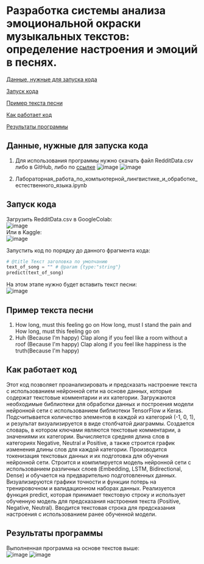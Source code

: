 Разработка системы анализа эмоциональной окраски музыкальных текстов: определение настроения и эмоций в песнях.
===========
[Данные, нужные для запуска кода](#title1)


[Запуск кода](#title2)  

[Пример текста песни](#title3)

[Как работает код](#title4)

[Результаты программы](#title5)

## <a id="title1">Данные, нужные для запуска кода</a>
1. Для использования программы нужно скачать файл RedditData.csv либо в GitHub, либо по [ссылке](https://www.kaggle.com/datasets/cosmos98/twitter-and-reddit-sentimental-analysis-dataset)
   ![image](https://github.com/kurrosan/ComputerLanguage/assets/120035199/5cc51daf-e9c0-42e7-8e63-7f1993bba0a8)
   ![image](https://github.com/kurrosan/ComputerLanguage/assets/120035199/62228688-bf83-41e2-8aaa-f2026196600c)


3. Лабораторная_работа_по_компьютерной_лингвистике_и_обработке_естественного_языка.ipynb
## <a id="title2">Запуск кода</a>
Загрузить RedditData.csv в GoogleColab:   
![image](https://github.com/kurrosan/ComputerLanguage/assets/120035199/4b8cf61e-7b59-4fff-860c-3639764f057a)  
Или в Kaggle:    
![image](https://github.com/kurrosan/ComputerLanguage/assets/120035199/ff42c0a7-29b3-4562-990a-06b84b98efbd)

Запустить код по порядку до данного фрагмента кода:  
```python
# @title Текст заголовка по умолчанию
text_of_song = "" # @param {type:"string"}
predict(text_of_song)
```
На этом этапе нужно будет вставить текст песни:  
![image](https://github.com/kurrosan/ComputerLanguage/assets/120035199/abc5ad7b-48a3-4566-85db-206baee9de3a)

## <a id="title3">Пример текста песни</a>
1. How long, must this feeling go on How long, must I stand the pain and How long, must this feeling go on
2. Huh (Because I'm happy) Clap along if you feel like a room without a roof (Because I'm happy) Clap along if you feel like happiness is the truth(Because I'm happy)

## <a id="title4">Как работает код</a>
Этот код позволяет проанализировать и предсказать настроение текста с использованием нейронной сети на основе данных, которые содержат текстовые комментарии и их категории. Загружаются необходимые библиотеки для обработки данных и построения модели нейронной сети с использованием библиотеки TensorFlow и Keras. Подсчитывается количество элементов в каждой из категорий (-1, 0, 1), и результат визуализируется в виде столбчатой диаграммы. Создается словарь, в котором ключами являются текстовые комментарии, а значениями их категории. Вычисляется средняя длина слов в категориях Negative, Neutral и Positive, а также строится график изменения длины слов для каждой категории. Производится токенизация текстовых данных и их подготовка для обучения нейронной сети. Строится и компилируется модель нейронной сети с использованием различных слоев (Embedding, LSTM, Bidirectional, Dense) и обучается на предварительно подготовленных данных. Визуализируются графики точности и функции потерь на тренировочном и валидационном наборах данных. Реализуется функция predict, которая принимает текстовую строку и использует обученную модель для предсказания настроения текста (Positive, Negative, Neutral). Вводится текстовая строка для предсказания настроения с использованием ранее обученной модели. 


## <a id="title5">Результаты программы</a>
Выполненная программа на основе текстов выше:  
![image](https://github.com/kurrosan/ComputerLanguage/assets/120035199/51ba50b0-76e1-46e9-8732-26c77724c469)
![image](https://github.com/kurrosan/ComputerLanguage/assets/120035199/15a5c4b2-3367-4ced-a2f5-869f8480eb9b)



  
